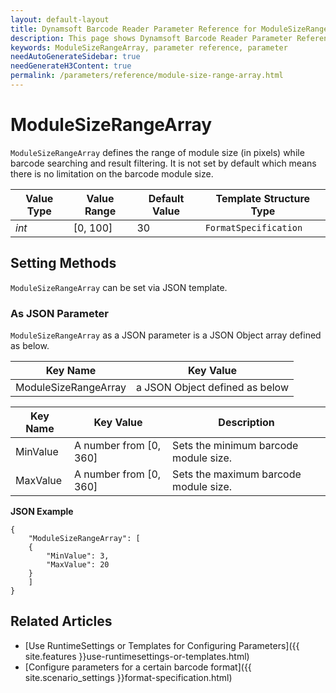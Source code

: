 ```yaml
---
layout: default-layout
title: Dynamsoft Barcode Reader Parameter Reference for ModuleSizeRangeArray
description: This page shows Dynamsoft Barcode Reader Parameter Reference for ModuleSizeRangeArray.
keywords: ModuleSizeRangeArray, parameter reference, parameter
needAutoGenerateSidebar: true
needGenerateH3Content: true
permalink: /parameters/reference/module-size-range-array.html
---
```



# ModuleSizeRangeArray 

`ModuleSizeRangeArray` defines the range of module size (in pixels) while barcode searching and result filtering. It is not set by default which means there is no limitation on the barcode module size.

| Value Type | Value Range | Default Value | Template Structure Type |
| ---------- | ----------- | ------------- | ----------------------- |
| *int* | [0, 100] | 30 | `FormatSpecification` |
    
## Setting Methods
`ModuleSizeRangeArray` can be set via JSON template.

### As JSON Parameter
`ModuleSizeRangeArray` as a JSON parameter is a JSON Object array defined as below.   

| Key Name | Key Value |
| -------- | --------- |
| ModuleSizeRangeArray | a JSON Object defined as below |

| Key Name | Key Value | Description |
| -------- | --------- | ----------- |
| MinValue | A number from [0, 360] | Sets the minimum barcode module size.  |
| MaxValue | A number from [0, 360] | Sets the maximum barcode module size. |


**JSON Example**   
```
{
    "ModuleSizeRangeArray": [
    {
        "MinValue": 3,
        "MaxValue": 20
    }
    ]
}
```


<!--
## Impacts on Performance
### Speed
Enabling `ModuleSizeRangeArray` for filtering may speed up the process.

### Read Rate
Enabling `ModuleSizeRangeArray` to filter out results may reduce the Read Rate. 

### Accuracy
Enabling `ModuleSizeRangeArray` to filter out barcodes with small module size may improve the Accuracy.

-->
## Related Articles
- [Use RuntimeSettings or Templates for Configuring Parameters]({{ site.features }}use-runtimesettings-or-templates.html)
- [Configure parameters for a certain barcode format]({{ site.scenario_settings }}format-specification.html)
